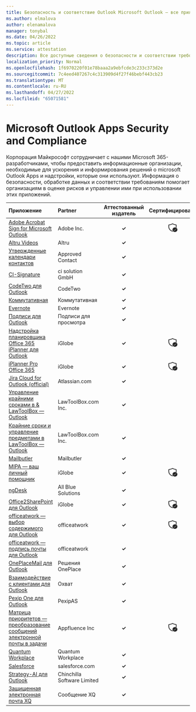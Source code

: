```yaml
---
title: Безопасность и соответствие Outlook Microsoft Outlook — все приложения
ms.author: elmalova
author: elenamalova
manager: tonybal
ms.date: 04/26/2022
ms.topic: article
ms.service: attestation
description: Все доступные сведения о безопасности и соответствии требованиям для всех microsoft Outlook Apps.
localization_priority: Normal
ms.openlocfilehash: 1f6970220f01e78baaa2a9ebfcde3c233c373d2e
ms.sourcegitcommit: 7c4eed407267c4c313909d4f27f46bebf443cb23
ms.translationtype: MT
ms.contentlocale: ru-RU
ms.lasthandoff: 04/27/2022
ms.locfileid: "65071581"
---
```

# <a name="microsoft-outlook-apps-security-and-compliance"></a>Microsoft Outlook Apps Security and Compliance

Корпорация Майкрософт сотрудничает с нашими Microsoft 365-разработчиками, чтобы предоставить информационные организации, необходимые для ускорения и информирования решений о microsoft Outlook Apps и надстройки, которые они используют. Информация о безопасности, обработке данных и соответствии требованиям помогает организациям в оценке рисков и управлении ими при использовании этих приложений.

| **Приложение** | **Partner** | **Аттестованный издатель** | **Сертифицировано** |
|:--------|:------------|:----------------------:|:-------------:|
| [Adobe Acrobat Sign for Microsoft Outlook](./adobe-inc-acrobat-sign-for-microsoft-outlook.md) | Adobe Inc. | **✓** | <img alt="Certified application badge" src="../media/certified-badge.png" height="25" width="25" /> |
| [Altru Videos](./altru-videos.md) | Altru | **✓** |  |
| [Утвержденные календари контактов](./approved-contact-calendars.md) | Approved Contact | **✓** |  |
| [CI-Signature](./ci-solution-gmbh-signature.md) | ci solution GmbH | **✓** |  |
| [CodeTwo для Outlook](./codetwo-for-outlook.md) | CodeTwo | **✓** |  |
| [Коммутативная](./commuty.md) | Коммутативная | **✓** |  |
| [Evernote](./evernote.md) | Evernote | **✓** |  |
| [Подписи для Outlook](./impression-signatures-for-outlook.md) | Подписи для просмотра | **✓** |  |
| [Надстройка планировщика Office 365 iPlanner для Outlook](./iglobe-iplanner-office-365-planner-add-in-for-outlook.md) | iGlobe | **✓** | <img alt="Certified application badge" src="../media/certified-badge.png" height="25" width="25" /> |
| [iPlanner Pro Office 365](./iglobe-iplanner-pro-office-365.md) | iGlobe | **✓** | <img alt="Certified application badge" src="../media/certified-badge.png" height="25" width="25" /> |
| [Jira Cloud for Outlook (official)](./atlassiancom-jira-cloud-for-outlook-official.md) | Atlassian.com | **✓** |  |
| [Управление крайними сроками в &amp; LawToolBox — Outlook](./lawtoolboxcom-inc-lawtoolbox-deadlinesmatter-management-outlook.md) | LawToolBox.com Inc. | **✓** |  |
| [Крайние сроки и управление предметами в LawToolBox — Outlook](./lawtoolboxcom-inc-lawtoolbox-deadlines-and-matter-management-outlook.md) | LawToolBox.com Inc. | **✓** |  |
| [Mailbutler](./mailbutler.md) | Mailbutler | **✓** |  |
| [MIPA — ваш личный помощник](./iglobe-mipa-your-own-personal-assistant.md) | iGlobe | **✓** | <img alt="Certified application badge" src="../media/certified-badge.png" height="25" width="25" /> |
| [ngDesk](./all-blue-solutions-ngdesk.md) | All Blue Solutions | **✓** |  |
| [Office2SharePoint для Outlook](./iglobe-office2sharepoint-for-outlook.md) | iGlobe | **✓** | <img alt="Certified application badge" src="../media/certified-badge.png" height="25" width="25" /> |
| [officeatwork — выбор содержимого для Outlook](./officeatwork-officeatworkcontent-chooser-for-outlook.md) | officeatwork | **✓** | <img alt="Certified application badge" src="../media/certified-badge.png" height="25" width="25" /> |
| [officeatwork — подпись почты для Outlook](./officeatwork-officeatworkmail-signature-for-outlook.md) | officeatwork | **✓** |  |
| [OnePlaceMail для Outlook](./oneplace-solutions-oneplacemail-for-outlook.md) | Решения OnePlace | **✓** |  |
| [Взаимодействие с клиентами для Outlook](./outreach-sales-engagement-for-outlook.md) | Охват | **✓** |  |
| [Pexip One для Outlook](./pexipas-pexip-one-for-outlook.md) | PexipAS | **✓** |  |
| [Матрица приоритетов — преобразование сообщений электронной почты в задачи](./appfluence-inc-priority-matrix-turn-emails-into-tasks.md) | Appfluence Inc | **✓** | <img alt="Certified application badge" src="../media/certified-badge.png" height="25" width="25" /> |
| [Quantum Workplace](./quantum-workplace.md) | Quantum Workplace | **✓** |  |
| [Salesforce](./salesforcecom-salesforce.md) | salesforce.com | **✓** |  |
| [Strategy-AI для Outlook](./chinchilla-software-limited-strategy-ai-for-outlook.md) | Chinchilla Software Limited | **✓** |  |
| [Защищенная электронная почта XQ](./xq-message-secure-email.md) | Сообщение XQ | **✓** |  |
